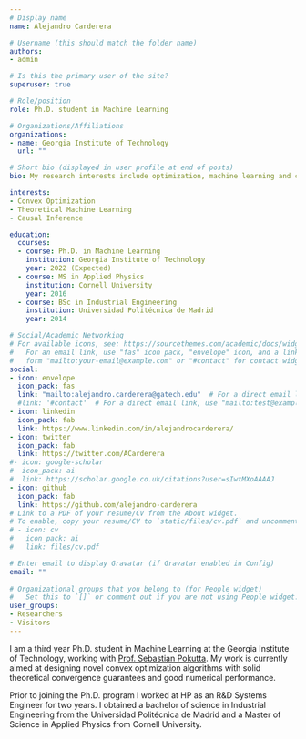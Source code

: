 ```yaml
---
# Display name
name: Alejandro Carderera

# Username (this should match the folder name)
authors:
- admin

# Is this the primary user of the site?
superuser: true

# Role/position
role: Ph.D. student in Machine Learning

# Organizations/Affiliations
organizations:
- name: Georgia Institute of Technology
  url: ""

# Short bio (displayed in user profile at end of posts)
bio: My research interests include optimization, machine learning and causal inference.

interests:
- Convex Optimization
- Theoretical Machine Learning
- Causal Inference

education:
  courses:
  - course: Ph.D. in Machine Learning
    institution: Georgia Institute of Technology
    year: 2022 (Expected)
  - course: MS in Applied Physics
    institution: Cornell University
    year: 2016
  - course: BSc in Industrial Engineering
    institution: Universidad Politécnica de Madrid
    year: 2014

# Social/Academic Networking
# For available icons, see: https://sourcethemes.com/academic/docs/widgets/#icons
#   For an email link, use "fas" icon pack, "envelope" icon, and a link in the
#   form "mailto:your-email@example.com" or "#contact" for contact widget.
social:
- icon: envelope
  icon_pack: fas
  link: "mailto:alejandro.carderera@gatech.edu"  # For a direct email link, use "mailto:test@example.org".
  #link: '#contact'  # For a direct email link, use "mailto:test@example.org".
- icon: linkedin
  icon_pack: fab
  link: https://www.linkedin.com/in/alejandrocarderera/
- icon: twitter
  icon_pack: fab
  link: https://twitter.com/ACarderera
#- icon: google-scholar
#  icon_pack: ai
#  link: https://scholar.google.co.uk/citations?user=sIwtMXoAAAAJ
- icon: github
  icon_pack: fab
  link: https://github.com/alejandro-carderera
# Link to a PDF of your resume/CV from the About widget.
# To enable, copy your resume/CV to `static/files/cv.pdf` and uncomment the lines below.  
# - icon: cv
#   icon_pack: ai
#   link: files/cv.pdf

# Enter email to display Gravatar (if Gravatar enabled in Config)
email: ""
  
# Organizational groups that you belong to (for People widget)
#   Set this to `[]` or comment out if you are not using People widget.  
user_groups:
- Researchers
- Visitors
---
```


I am a third year Ph.D. student in Machine Learning at the Georgia Institute of Technology, working with [Prof. Sebastian Pokutta](http://www.pokutta.com/). My work is currently aimed at designing novel convex optimization algorithms with solid theoretical convergence guarantees and good numerical performance.

Prior to joining the Ph.D. program I worked at HP as an R&D Systems Engineer for two years. I obtained a bachelor of science in Industrial Engineering from the Universidad Politécnica de Madrid and a Master of Science in Applied Physics from Cornell University.
